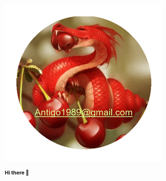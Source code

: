<div id="header" align="centr">
  <img src="https://github.com/Antigo89/Antigo89/blob/main/Antigo_cherry.png">
</div>

### Hi there 👋

